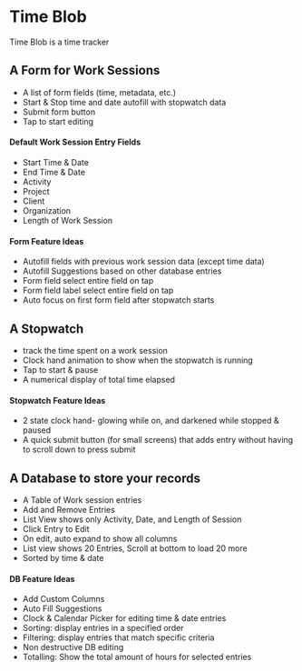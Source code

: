 # Time Blob
Time Blob is a time tracker

## A Form for Work Sessions
* A list of form fields (time, metadata, etc.)
* Start & Stop time and date autofill with stopwatch data
* Submit form button
* Tap to start editing

#### Default Work Session Entry Fields
* Start Time & Date
* End Time & Date
* Activity
* Project
* Client
* Organization
* Length of Work Session

#### Form Feature Ideas
* Autofill fields with previous work session data (except time data)
* Autofill Suggestions based on other database entries
* Form field select entire field on tap
* Form field label select entire field on tap
* Auto focus on first form field after stopwatch starts


## A Stopwatch
* track the time spent on a work session
* Clock hand animation to show when the stopwatch is running
* Tap to start & pause
* A numerical display of total time elapsed

#### Stopwatch Feature Ideas
* 2 state clock hand- glowing while on, and darkened while stopped & paused
* A quick submit button (for small screens) that adds entry without having to scroll down to press submit


## A Database to store your records
* A Table of Work session entries
* Add and Remove Entries
* List View shows only Activity, Date, and Length of Session
* Click Entry to Edit
* On edit, auto expand to show all columns
* List view shows 20 Entries, Scroll at bottom to load 20 more
* Sorted by time & date

#### DB Feature Ideas
* Add Custom Columns
* Auto Fill Suggestions
* Clock & Calendar Picker for editing time & date entries
* Sorting: display entries in a specified order
* Filtering: display entries that match specific criteria
* Non destructive DB editing
* Totalling: Show the total amount of hours for selected entries




